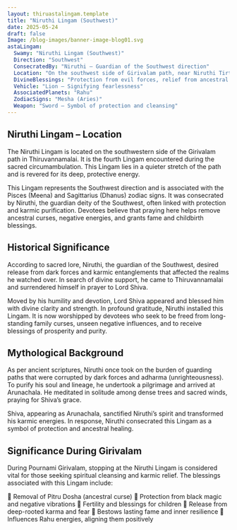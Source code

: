 ```yaml
---
layout: thiruastalingam.template
title: "Niruthi Lingam (Southwest)"
date: 2025-05-24
draft: false
Image: /blog-images/banner-image-blog01.svg
astaLingam:
  Swamy: "Niruthi Lingam (Southwest)"
  Direction: "Southwest"
  ConsecratedBy: "Niruthi – Guardian of the Southwest direction"
  Location: "On the southwest side of Girivalam path, near Niruthi Tirtham tank"
  DivineBlessings: "Protection from evil forces, relief from ancestral curses, and family harmony"
  Vehicle: "Lion – Signifying fearlessness"
  AssociatedPlanets: "Rahu"
  ZodiacSigns: "Mesha (Aries)"
  Weapon: "Sword – Symbol of protection and cleansing"
---
```


## Niruthi Lingam – Location

The Niruthi Lingam is located on the southwestern side of the Girivalam path in Thiruvannamalai. It is the fourth Lingam encountered during the sacred circumambulation. This Lingam lies in a quieter stretch of the path and is revered for its deep, protective energy.

This Lingam represents the Southwest direction and is associated with the Pisces (Meena) and Sagittarius (Dhanus) zodiac signs. It was consecrated by Niruthi, the guardian deity of the Southwest, often linked with protection and karmic purification. Devotees believe that praying here helps remove ancestral curses, negative energies, and grants fame and childbirth blessings.

## Historical Significance

According to sacred lore, Niruthi, the guardian of the Southwest, desired release from dark forces and karmic entanglements that affected the realms he watched over. In search of divine support, he came to Thiruvannamalai and surrendered himself in prayer to Lord Shiva.

Moved by his humility and devotion, Lord Shiva appeared and blessed him with divine clarity and strength. In profound gratitude, Niruthi installed this Lingam. It is now worshipped by devotees who seek to be freed from long-standing family curses, unseen negative influences, and to receive blessings of prosperity and purity.

## Mythological Background

As per ancient scriptures, Niruthi once took on the burden of guarding paths that were corrupted by dark forces and adharma (unrighteousness). To purify his soul and lineage, he undertook a pilgrimage and arrived at Arunachala. He meditated in solitude among dense trees and sacred winds, praying for Shiva’s grace.

Shiva, appearing as Arunachala, sanctified Niruthi’s spirit and transformed his karmic energies. In response, Niruthi consecrated this Lingam as a symbol of protection and ancestral healing.

## Significance During Girivalam

During Pournami Girivalam, stopping at the Niruthi Lingam is considered vital for those seeking spiritual cleansing and karmic relief. The blessings associated with this Lingam include:

🙏 Removal of Pitru Dosha (ancestral curse)
🙏 Protection from black magic and negative vibrations
🙏 Fertility and blessings for children
🙏 Release from deep-rooted karma and fear
🙏 Bestows lasting fame and inner resilience
🙏 Influences Rahu energies, aligning them positively

